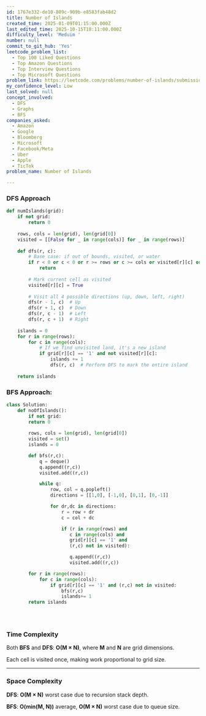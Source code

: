 ```yaml
---
id: 1767e332-de10-809c-909b-e8583fab48d2
title: Number of Islands
created_time: 2025-01-09T01:15:00.000Z
last_edited_time: 2025-10-15T18:11:00.000Z
difficulty_level: 'Meduim '
number: null
commit_to_git_hub: 'Yes'
leetcode_problem_list:
  - Top 100 Liked Questions
  - Top Amazon Questions
  - Top Interview Questions
  - Top Microsoft Questions
problem_link: https://leetcode.com/problems/number-of-islands/submissions/1510895518/
my_confidence_level: Low
last_solved: null
concept_involved:
  - DFS
  - Graphs
  - BFS
companies_asked:
  - Amazon
  - Google
  - Bloomberg
  - Microsoft
  - Facebook/Meta
  - Uber
  - Apple
  - TicTok
problem_name: Number of Islands

---
```


### DFS Approach

```python
def numIslands(grid):
    if not grid:
        return 0
    
    rows, cols = len(grid), len(grid[0])
    visited = [[False for _ in range(cols)] for _ in range(rows)]
    
    def dfs(r, c):
        # Base case: if out of bounds, visited, or water
        if r < 0 or c < 0 or r >= rows or c >= cols or visited[r][c] or grid[r][c] == '0':
            return
        
        # Mark current cell as visited
        visited[r][c] = True
        
        # Visit all 4 possible directions (up, down, left, right)
        dfs(r - 1, c)  # Up
        dfs(r + 1, c)  # Down
        dfs(r, c - 1)  # Left
        dfs(r, c + 1)  # Right
    
    islands = 0
    for r in range(rows):
        for c in range(cols):
            # If we find unvisited land, it's a new island
            if grid[r][c] == '1' and not visited[r][c]:
                islands += 1
                dfs(r, c)  # Perform DFS to mark the entire island
    
    return islands

```

### BFS Approach:

```python
class Solution: 
	def noOfIslands():
		if not grid: 
        return 0
        
        rows, cols = len(grid), len(grid[0])
        visited = set()
        islands = 0 

        def bfs(r,c): 
            q = deque()
            q.append((r,c))
            visited.add((r,c))

            while q: 
                row, col = q.popleft()
                directions = [[1,0], [-1,0], [0,1], [0,-1]]

                for dr,dc in directions: 
                    r = row + dr
                    c = col + dc

                    if (r in range(rows) and 
                       c in range(cols) and 
                       grid[r][c] == '1' and 
                       (r,c) not in visited): 

                       q.append((r,c))
                       visited.add((r,c))

        for r in range(rows):
            for c in range(cols): 
                if grid[r][c] == '1' and (r,c) not in visited: 
                    bfs(r,c)
                    islands+= 1
        return islands


    
```

### **Time Complexity**

Both **BFS** and **DFS**: **O(M × N)**, where **M** and **N** are grid dimensions.

Each cell is visited once, making work proportional to grid size.

***

### **Space Complexity**

**DFS**: **O(M × N)** worst case due to recursion stack depth.

**BFS**: **O(min(M, N))** average, **O(M × N)** worst case due to queue size.
